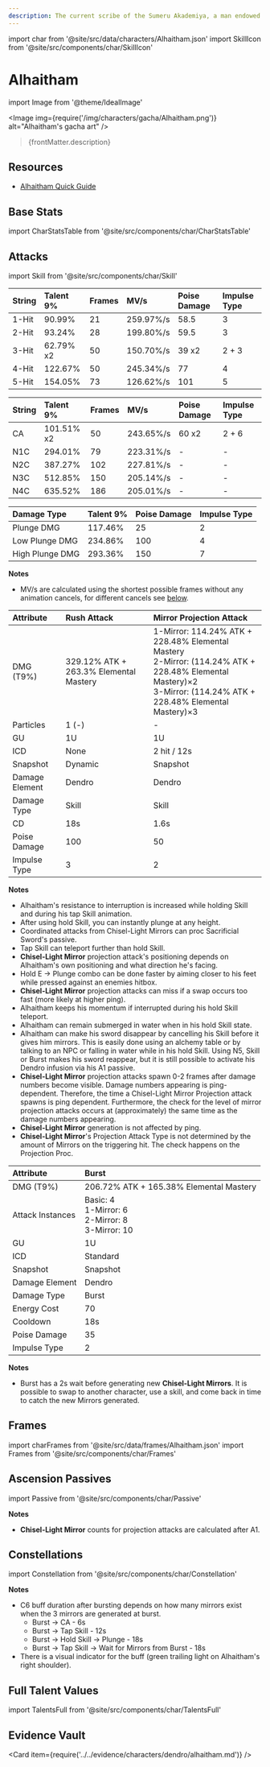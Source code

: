 ```yaml
---
description: The current scribe of the Sumeru Akademiya, a man endowed with extraordinary intelligence and talent. He lives free — free from the searching eyes of ordinary people, anyway.
---
```


import char from '@site/src/data/characters/Alhaitham.json'
import SkillIcon from '@site/src/components/char/SkillIcon'

# Alhaitham

import Image from '@theme/IdealImage'

<Image img={require('/img/characters/gacha/Alhaitham.png')} alt="Alhaitham's gacha art" />
<blockquote>{frontMatter.description}</blockquote>

## Resources

<!--
* [Full Alhaitham Written Guide](https://keqingmains.com/alhaitham/)
-->

* [Alhaitham Quick Guide](https://keqingmains.com/q/alhaitham-quickguide/)

## Base Stats

import CharStatsTable from '@site/src/components/char/CharStatsTable'

<CharStatsTable char={char} />

## Attacks

import Skill from '@site/src/components/char/Skill'

<Tabs>
<TabItem value='na' label='Normal Attacks'>
<SkillIcon char={char} skill='na' />
<div class='talent-columns'>
<Skill char={char} skill='na' sectionFilter='Normal Attack' />

| String | Talent 9% | Frames | MV/s      | Poise Damage | Impulse Type |
| :----- | :-------- | :----- | :-------- | :----------- | :----------- |
| 1-Hit  | 90.99%    | 21     | 259.97%/s | 58.5         | 3            |
| 2-Hit  | 93.24%    | 28     | 199.80%/s | 59.5         | 3            |
| 3-Hit  | 62.79% x2 | 50     | 150.70%/s | 39 x2        | 2 + 3        |
| 4-Hit  | 122.67%   | 50     | 245.34%/s | 77           | 4            |
| 5-Hit  | 154.05%   | 73     | 126.62%/s | 101          | 5            |

</div>
<div class='talent-columns'>
<Skill char={char} skill='na' sectionFilter='Charged Attack' />

| String | Talent 9%  | Frames | MV/s      | Poise Damage | Impulse Type |
| :----- | :--------- | :----- | :-------- | :----------- | :----------- |
| CA     | 101.51% x2 | 50     | 243.65%/s | 60 x2        | 2 + 6        |
| N1C    | 294.01%    | 79     | 223.31%/s | -            | -            |
| N2C    | 387.27%    | 102    | 227.81%/s | -            | -            |
| N3C    | 512.85%    | 150    | 205.14%/s | -            | -            |
| N4C    | 635.52%    | 186    | 205.01%/s | -            | -            |

</div>
<div class='talent-columns'>
<Skill char={char} skill='na' sectionFilter='Plunging Attack' />

| Damage Type     | Talent 9% | Poise Damage | Impulse Type |
| :-------------- | :-------- | :----------- | :----------- |
| Plunge DMG      | 117.46%   | 25           | 2            |
| Low Plunge DMG  | 234.86%   | 100          | 4            |
| High Plunge DMG | 293.36%   | 150          | 7            |

</div>

**Notes**

* MV/s are calculated using the shortest possible frames without any animation cancels, for different cancels see [below](#frames).

</TabItem>

<TabItem value='e' label='Skill'>
<SkillIcon char={char} skill='e' />
<div class='talent-columns'>
<Skill char={char} skill='e' />

| Attribute      | Rush Attack                            | Mirror Projection Attack                                                                                                                                                |
| :------------- | :------------------------------------- | :---------------------------------------------------------------------------------------------------------------------------------------------------------------------- |
| DMG \(T9%\)    | 329.12% ATK + 263.3% Elemental Mastery | 1-Mirror: 114.24% ATK + 228.48% Elemental Mastery<br />2-Mirror: (114.24% ATK + 228.48% Elemental Mastery)×2<br />3-Mirror: (114.24% ATK + 228.48% Elemental Mastery)×3 |
| Particles      | 1 (-)                                  | -                                                                                                                                                                       |
| GU             | 1U                                     | 1U                                                                                                                                                                      |
| ICD            | None                                   | 2 hit / 12s                                                                                                                                                             |
| Snapshot       | Dynamic                                | Snapshot                                                                                                                                                                |
| Damage Element | Dendro                                 | Dendro                                                                                                                                                                  |
| Damage Type    | Skill                                  | Skill                                                                                                                                                                   |
| CD             | 18s                                    | 1.6s                                                                                                                                                                    |
| Poise Damage   | 100                                    | 50                                                                                                                                                                      |
| Impulse Type   | 3                                      | 2                                                                                                                                                                       |

</div>


**Notes**

* Alhaitham's resistance to interruption is increased while holding Skill and during his tap Skill animation.
* After using hold Skill, you can instantly plunge at any height.
* Coordinated attacks from Chisel-Light Mirrors can proc Sacrificial Sword's passive.
* Tap Skill can teleport further than hold Skill.
* **Chisel-Light Mirror** projection attack's positioning depends on Alhaitham's own positioning and what direction he's facing.
* Hold E -> Plunge combo can be done faster by aiming closer to his feet while pressed against an enemies hitbox.
* **Chisel-Light Mirror** projection attacks can miss if a swap occurs too fast (more likely at higher ping).
* Alhaitham keeps his momentum if interrupted during his hold Skill teleport.
* Alhaitham can remain submerged in water when in his hold Skill state.
* Alhaitham can make his sword disappear by cancelling his Skill before it gives him mirrors. This is easily done using an alchemy table or by talking to an NPC or falling in water while in his hold Skill. Using N5, Skill or Burst makes his sword reappear, but it is still possible to activate his Dendro infusion via his A1 passive.
* **Chisel-Light Mirror** projection attacks spawn 0-2 frames after damage numbers become visible. Damage numbers appearing is ping-dependent. Therefore, the time a Chisel-Light Mirror Projection attack spawns is ping dependent. Furthermore, the check for the level of mirror projection attacks occurs at (approximately) the same time as the damage numbers appearing.
* **Chisel-Light Mirror** generation is not affected by ping.
* **Chisel-Light Mirror**'s Projection Attack Type is not determined by the amount of Mirrors on the triggering hit. The check happens on the Projection Proc.


</TabItem>

<TabItem value='q' label='Burst'>
<SkillIcon char={char} skill='q' />
<div class='talent-columns'>
<Skill char={char} skill='q'/>

| Attribute        | Burst                                                        |
| :--------------- | :----------------------------------------------------------- |
| DMG \(T9%\)      | 206.72% ATK + 165.38% Elemental Mastery                      |
| Attack Instances | Basic: 4<br />1-Mirror: 6<br />2-Mirror: 8<br />3-Mirror: 10 |
| GU               | 1U                                                           |
| ICD              | Standard                                                     |
| Snapshot         | Snapshot                                                     |
| Damage Element   | Dendro                                                       |
| Damage Type      | Burst                                                        |
| Energy Cost      | 70                                                           |
| Cooldown         | 18s                                                          |
| Poise Damage     | 35                                                           |
| Impulse Type     | 2                                                            |

</div>


**Notes**

* Burst has a 2s wait before generating new **Chisel-Light Mirrors**. It is possible to swap to another character, use a skill, and come back in time to catch the new Mirrors generated.


</TabItem>
</Tabs>

## Frames

import charFrames from '@site/src/data/frames/Alhaitham.json'
import Frames from '@site/src/components/char/Frames'

<Frames data={charFrames} />

## Ascension Passives

import Passive from '@site/src/components/char/Passive'

<Tabs>
<TabItem value='passive' label='Passive'>
<Passive char={char} passive={2} />
</TabItem>

<TabItem value='a1' label='Ascension 1'>
<Passive char={char} passive={0} />

**Notes**

* **Chisel-Light Mirror** counts for projection attacks are calculated after A1.

</TabItem>

<TabItem value="a4" label="Ascension 4">
<Passive char={char} passive={1} />
</TabItem>
</Tabs>

## Constellations

import Constellation from '@site/src/components/char/Constellation'

<Tabs>
<TabItem value='c1' label='C1'>
<Constellation char={char} constellation={1} />
</TabItem>

<TabItem value='c2' label='C2'>
<Constellation char={char} constellation={2} />
</TabItem>

<TabItem value='c3' label='C3'>
<Constellation char={char} constellation={3} />
</TabItem>

<TabItem value='c4' label='C4'>
<Constellation char={char} constellation={4} />
</TabItem>

<TabItem value='c5' label='C5'>
<Constellation char={char} constellation={5} />
</TabItem>

<TabItem value='c6' label='C6'>
<Constellation char={char} constellation={6} />

**Notes**

* C6 buff duration after bursting depends on how many mirrors exist when the 3 mirrors are generated at burst.
    * Burst -> CA - 6s
    * Burst -> Tap Skill - 12s
    * Burst -> Hold Skill -> Plunge - 18s
    * Burst -> Tap Skill -> Wait for Mirrors from Burst - 18s
* There is a visual indicator for the buff (green trailing light on Alhaitham's right shoulder).

</TabItem>
</Tabs>

## Full Talent Values

import TalentsFull from '@site/src/components/char/TalentsFull'

<TalentsFull char={char}/>

## Evidence Vault

<Card item={require('../../evidence/characters/dendro/alhaitham.md')} />
